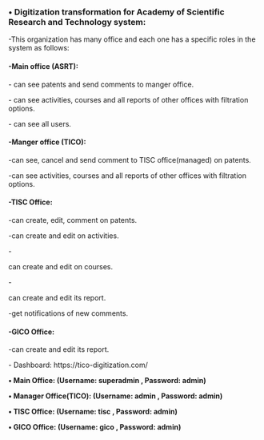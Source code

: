 <html>
	<body>
	
<h3>•	Digitization transformation for Academy of Scientific Research and Technology system:</h3>
<p>-This organization has many office and each one has a specific roles in the system as follows:</p>
<h4>-Main office (ASRT):</h4>
<p>
		- can see patents and send comments to manger office.</p>
		<p>- can see activities, courses and all reports of other offices with filtration options.</p>
		<p>- can see all users.
		</p>
<h4>-Manger office (TICO):</h4>
<p>
-can see, cancel and send comment to TISC office(managed) on patents.
<p>-can see activities, courses and all reports of other offices with filtration options. </p>
</p>
<h4>-TISC Office:</h4>
<p>
-can create, edit, comment on patents.</p>
<p>-can create and edit on activities.</p>
-<p>can create and edit on courses.</p>
-<p>can create and edit its report. </p>
	<p>-get notifications of new comments.
</p>

<h4>-GICO Office:</h4>
<p>
-can create and edit its report. </p>
<p>
- Dashboard: https://tico-digitization.com/</p>
<p>	<strong>•	Main Office: (Username: superadmin , Password: admin)</strong></p>
<p><strong>•	Manager Office(TICO): (Username: admin , Password: admin)</strong></p>
<p><strong>•	TISC Office: (Username: tisc , Password: admin)</strong></p>
<p><strong>•	GICO Office: (Username: gico , Password: admin)</strong></p>
</p>
	</body>
</html>

